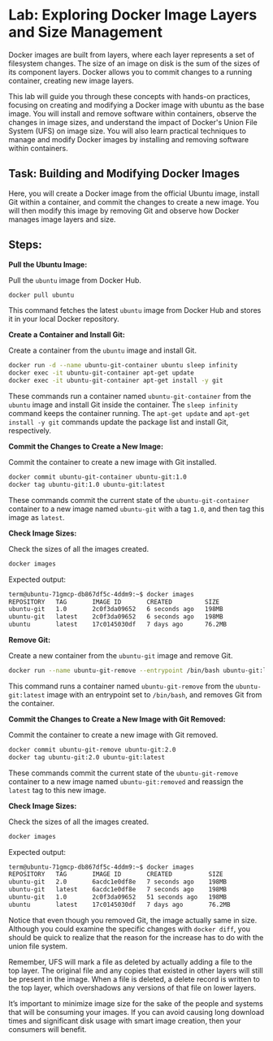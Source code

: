 # Lab: Exploring Docker Image Layers and Size Management

Docker images are built from layers, where each layer represents a set of filesystem changes. The size of an image on disk is the sum of the sizes of its component layers. Docker allows you to commit changes to a running container, creating new image layers. 

This lab will guide you through these concepts with hands-on practices, focusing on creating and modifying a Docker image with ubuntu as the base image. You will install and remove software within containers, observe the changes in image sizes, and understand the impact of Docker's Union File System (UFS) on image size. You will also learn practical techniques to manage and modify Docker images by installing and removing software within containers.

## Task: Building and Modifying Docker Images
Here, you will create a Docker image from the official Ubuntu image, install Git within a container, and commit the changes to create a new image. You will then modify this image by removing Git and observe how Docker manages image layers and size. 

## Steps:
**Pull the Ubuntu Image:**

Pull the `ubuntu` image from Docker Hub.
```sh
docker pull ubuntu
```
This command fetches the latest `ubuntu` image from Docker Hub and stores it in your local Docker repository.

**Create a Container and Install Git:**

Create a container from the `ubuntu` image and install Git.
```sh
docker run -d --name ubuntu-git-container ubuntu sleep infinity
docker exec -it ubuntu-git-container apt-get update
docker exec -it ubuntu-git-container apt-get install -y git
```
These commands run a container named `ubuntu-git-container` from the `ubuntu` image and install Git inside the container. The `sleep infinity` command keeps the container running. The `apt-get update` and `apt-get install -y git` commands update the package list and install Git, respectively.

**Commit the Changes to Create a New Image:**

Commit the container to create a new image with Git installed.
```sh
docker commit ubuntu-git-container ubuntu-git:1.0
docker tag ubuntu-git:1.0 ubuntu-git:latest
```
These commands commit the current state of the `ubuntu-git-container` container to a new image named `ubuntu-git` with a tag `1.0`, and then tag this image as `latest`.


**Check Image Sizes:**

Check the sizes of all the images created.
```sh
docker images
```

Expected output:

```bash
term@ubuntu-71gmcp-db867df5c-4ddm9:~$ docker images
REPOSITORY   TAG       IMAGE ID       CREATED         SIZE
ubuntu-git   1.0       2c0f3da09652   6 seconds ago   198MB
ubuntu-git   latest    2c0f3da09652   6 seconds ago   198MB
ubuntu       latest    17c0145030df   7 days ago      76.2MB
```

**Remove Git:**

Create a new container from the `ubuntu-git` image and remove Git.
```sh
docker run --name ubuntu-git-remove --entrypoint /bin/bash ubuntu-git:latest -c "apt-get remove -y git"
```
This command runs a container named `ubuntu-git-remove` from the `ubuntu-git:latest` image with an entrypoint set to `/bin/bash`, and removes Git from the container.

**Commit the Changes to Create a New Image with Git Removed:**

Commit the container to create a new image with Git removed.
```sh
docker commit ubuntu-git-remove ubuntu-git:2.0
docker tag ubuntu-git:2.0 ubuntu-git:latest
```
These commands commit the current state of the `ubuntu-git-remove` container to a new image named `ubuntu-git:removed` and reassign the `latest` tag to this new image.


**Check Image Sizes:**

Check the sizes of all the images created.
```sh
docker images
```

Expected output:

```bash
term@ubuntu-71gmcp-db867df5c-4ddm9:~$ docker images
REPOSITORY   TAG       IMAGE ID       CREATED          SIZE
ubuntu-git   2.0       6acdc1e0df8e   7 seconds ago    198MB
ubuntu-git   latest    6acdc1e0df8e   7 seconds ago    198MB
ubuntu-git   1.0       2c0f3da09652   51 seconds ago   198MB
ubuntu       latest    17c0145030df   7 days ago       76.2MB
```



Notice that even though you removed Git, the image actually same in size.
 Although you could examine the specific changes with `docker diff`, you should be
 quick to realize that the reason for the increase has to do with the union file system.

 Remember, UFS will mark a file as deleted by actually adding a file to the top layer.
 The original file and any copies that existed in other layers will still be present in the
 image.  When a file is deleted, a delete record is written to the top layer, which overshadows
 any versions of that file on lower layers.
 
 It’s important to minimize image size for the sake of the people and systems
 that will be consuming your images. If you can avoid causing long download times and
 significant disk usage with smart image creation, then your consumers will benefit.
